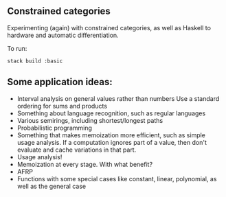 ## Constrained categories

Experimenting (again) with constrained categories, as well as Haskell to hardware and automatic differentiation.

To run:

    stack build :basic

## Some application ideas:

*   Interval analysis on general values rather than numbers
    Use a standard ordering for sums and products
*   Something about language recognition, such as regular languages
*   Various semirings, including shortest/longest paths
*   Probabilistic programming
*   Something that makes memoization more efficient, such as simple usage analysis.
    If a computation ignores part of a value, then don't evaluate and cache variations in that part.
*   Usage analysis!
*   Memoization at every stage. With what benefit?
*   AFRP
*   Functions with some special cases like constant, linear, polynomial, as well as the general case
